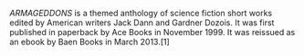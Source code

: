 _ARMAGEDDONS_ is a themed anthology of science fiction short works edited by American writers Jack Dann and Gardner Dozois. It was first published in paperback by Ace Books in November 1999. It was reissued as an ebook by Baen Books in March 2013.[1]
